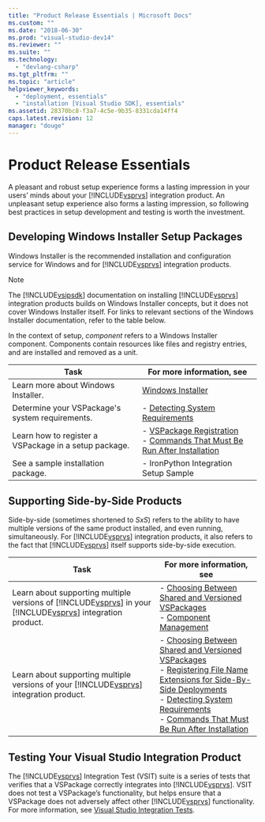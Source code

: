```yaml
---
title: "Product Release Essentials | Microsoft Docs"
ms.custom: ""
ms.date: "2018-06-30"
ms.prod: "visual-studio-dev14"
ms.reviewer: ""
ms.suite: ""
ms.technology: 
  - "devlang-csharp"
ms.tgt_pltfrm: ""
ms.topic: "article"
helpviewer_keywords: 
  - "deployment, essentials"
  - "installation [Visual Studio SDK], essentials"
ms.assetid: 28370bc8-f3a7-4c5e-9b35-8331cda14ff4
caps.latest.revision: 12
manager: "douge"
---
```

# Product Release Essentials
A pleasant and robust setup experience forms a lasting impression in your users’ minds about your [!INCLUDE[vsprvs](../includes/vsprvs-md.md)] integration product. An unpleasant setup experience also forms a lasting impression, so following best practices in setup development and testing is worth the investment.  
  
## Developing Windows Installer Setup Packages  
 Windows Installer is the recommended installation and configuration service for Windows and for [!INCLUDE[vsprvs](../includes/vsprvs-md.md)] integration products.  
  
> [!NOTE]
>  The [!INCLUDE[vsipsdk](../includes/vsipsdk-md.md)] documentation on installing [!INCLUDE[vsprvs](../includes/vsprvs-md.md)] integration products builds on Windows Installer concepts, but it does not cover Windows Installer itself. For links to relevant sections of the Windows Installer documentation, refer to the table below.  
  
 In the context of setup, *component* refers to a Windows Installer component. Components contain resources like files and registry entries, and are installed and removed as a unit.  
  
|Task|For more information, see|  
|----------|-------------------------------|  
|Learn more about Windows Installer.|[Windows Installer](http://msdn.microsoft.com/library/aa372866.aspx)|  
|Determine your VSPackage's system requirements.|-   [Detecting System Requirements](http://msdn.microsoft.com/library/0ba94acf-bf0b-4bb3-8cca-aaac1b5d6737)|  
|Learn how to register a VSPackage in a setup package.|-   [VSPackage Registration](http://msdn.microsoft.com/library/ecd20da8-b04b-4141-a8f4-a2ef91dd597a)<br />-   [Commands That Must Be Run After Installation](http://msdn.microsoft.com/library/c9601f2e-2c6e-4da9-9a6e-e707319b39e2)|  
|See a sample installation package.|-   IronPython Integration Setup Sample|  
  
## Supporting Side-by-Side Products  
 Side-by-side (sometimes shortened to *SxS*) refers to the ability to have multiple versions of the same product installed, and even running, simultaneously. For [!INCLUDE[vsprvs](../includes/vsprvs-md.md)] integration products, it also refers to the fact that [!INCLUDE[vsprvs](../includes/vsprvs-md.md)] itself supports side-by-side execution.  
  
|Task|For more information, see|  
|----------|-------------------------------|  
|Learn about supporting multiple versions of [!INCLUDE[vsprvs](../includes/vsprvs-md.md)] in your [!INCLUDE[vsprvs](../includes/vsprvs-md.md)] integration product.|-   [Choosing Between Shared and Versioned VSPackages](http://msdn.microsoft.com/library/e3128ac3-2e92-48e9-87ab-3b6c9d80e8c9)<br />-   [Component Management](http://msdn.microsoft.com/library/029bffa2-6841-4caa-a41a-442467e1aedc)|  
|Learn about supporting multiple versions of your [!INCLUDE[vsprvs](../includes/vsprvs-md.md)] integration product.|-   [Choosing Between Shared and Versioned VSPackages](http://msdn.microsoft.com/library/e3128ac3-2e92-48e9-87ab-3b6c9d80e8c9)<br />-   [Registering File Name Extensions for Side-By-Side Deployments](http://msdn.microsoft.com/library/9ab046a2-147d-4167-aa14-7d661b1eaaa5)<br />-   [Detecting System Requirements](http://msdn.microsoft.com/library/0ba94acf-bf0b-4bb3-8cca-aaac1b5d6737)<br />-   [Commands That Must Be Run After Installation](http://msdn.microsoft.com/library/c9601f2e-2c6e-4da9-9a6e-e707319b39e2)|  
  
## Testing Your Visual Studio Integration Product  
 The [!INCLUDE[vsprvs](../includes/vsprvs-md.md)] Integration Test (VSIT) suite is a series of tests that verifies that a VSPackage correctly integrates into [!INCLUDE[vsprvs](../includes/vsprvs-md.md)]. VSIT does not test a VSPackage’s functionality, but helps ensure that a VSPackage does not adversely affect other [!INCLUDE[vsprvs](../includes/vsprvs-md.md)] functionality. For more information, see [Visual Studio Integration Tests](http://msdn.microsoft.com/en-us/8d741735-7d93-46c2-ab93-01da7a0e016d).